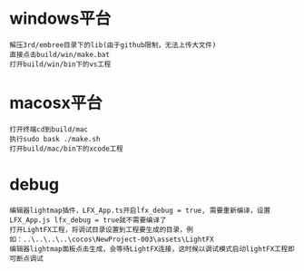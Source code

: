 # windows平台
	解压3rd/embree目录下的lib(由于github限制，无法上传大文件)
	直接点击build/win/make.bat
	打开build/win/bin下的vs工程
# macosx平台
	打开终端cd到build/mac
	执行sudo bask ./make.sh
	打开build/mac/bin下的xcode工程
	
# debug
	编辑器lightmap插件，LFX_App.ts开启lfx_debug = true, 需要重新编译，设置LFX_App.js lfx_debug = true就不需要编译了
	打开LightFX工程，将调试目录设置到工程要生成的目录，例如：..\..\..\..\cocos\NewProject-003\assets\LightFX
	编辑器lightmap面板点击生成，会等待LightFX连接，这时候以调试模式启动lightFX工程即可断点调试
